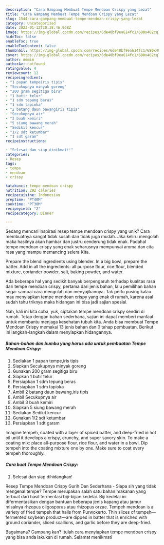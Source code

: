 ```yaml
---
description: "Cara Gampang Membuat Tempe Mendoan Crispy yang Lezat"
title: "Cara Gampang Membuat Tempe Mendoan Crispy yang Lezat"
slug: 1544-cara-gampang-membuat-tempe-mendoan-crispy-yang-lezat
category: Uncategorized
date: 2023-01-12T20:38:46.968Z
image: https://img-global.cpcdn.com/recipes/6de40bf9ea614fc1/680x482cq70/tempe-mendoan-crispy-foto-resep-utama.jpg
hideToc: false
enableToc: true
enableTocContent: false
thumbnail: https://img-global.cpcdn.com/recipes/6de40bf9ea614fc1/680x482cq70/tempe-mendoan-crispy-foto-resep-utama.jpg
cover: https://img-global.cpcdn.com/recipes/6de40bf9ea614fc1/680x482cq70/tempe-mendoan-crispy-foto-resep-utama.jpg
author: Admin
authorAv: notfound
ratingvalue: 4
reviewcount: 12
recipeingredient:
- "1 papan tempeiris tipis"
- "Secukupnya minyak goreng"
- "200 gram segitiga biru"
- "1 butir telur"
- "1 sdm tepung beras"
- "1 sdm tapioka"
- "2 batang daun bawangiris tipis"
- "Secukupnya air"
- "3 buah kemiri"
- "5 siung bawang merah"
- "Sedikit kencur"
- "1/2 sdt ketumbar"
- "1 sdt garam"
recipeinstructions:

- "Selesai dan siap dinikmati!"
categories:
- Resep
tags:
- tempe
- mendoan
- crispy

katakunci: tempe mendoan crispy 
nutrition: 292 calories
recipecuisine: Indonesian
preptime: "PT40M"
cooktime: "PT30M"
recipeyield: "2"
recipecategory: Dinner

---
```





Sedang mencari inspirasi resep tempe mendoan crispy yang unik? Cara membuatnya sangat tidak susah dan tidak juga mudah. Jika keliru mengolah maka hasilnya akan hambar dan justru cenderung tidak enak. Padahal tempe mendoan crispy yang enak seharusnya mempunyai aroma dan cita rasa yang mampu memancing selera Kita.





Prepare the blend ingredients using blender. In a big bowl, prepare the batter. Add in all the ingredients: all purpose flour, rice flour, blended mixture, coriander powder, salt, baking powder, and water.

Ada beberapa hal yang sedikit banyak berpengaruh terhadap kualitas rasa dari tempe mendoan crispy, pertama dari jenis bahan, lalu pemilihan bahan segar sampai cara mengolah dan menyajikannya. Tak perlu pusing kalau mau menyiapkan tempe mendoan crispy yang enak di rumah, karena asal sudah tahu triknya maka hidangan ini bisa jadi sajian spesial.






Nah, kali ini kita coba, yuk, ciptakan tempe mendoan crispy sendiri di rumah. Tetap dengan bahan sederhana, sajian ini dapat memberi manfaat untuk membantu menjaga kesehatan tubuh kita. Anda bisa membuat Tempe Mendoan Crispy memakai 13 jenis bahan dan 0 tahap pembuatan. Berikut ini langkah-langkah dalam menyiapkan hidangannya.

<!--inarticleads1-->

##### Bahan-bahan dan bumbu yang harus ada untuk pembuatan Tempe Mendoan Crispy:

1. Sediakan 1 papan tempe,iris tipis
1. Siapkan Secukupnya minyak goreng
1. Gunakan 200 gram segitiga biru
1. Siapkan 1 butir telur
1. Persiapkan 1 sdm tepung beras
1. Persiapkan 1 sdm tapioka
1. Ambil 2 batang daun bawang,iris tipis
1. Ambil Secukupnya air
1. Ambil 3 buah kemiri
1. Siapkan 5 siung bawang merah
1. Sediakan Sedikit kencur
1. Gunakan 1/2 sdt ketumbar
1. Persiapkan 1 sdt garam


Imagine tempeh, coated with a layer of spiced batter, and deep-fried in hot oil until it develops a crispy, crunchy, and super savory skin. To make a coating mix: place all-purpose flour, rice flour, and water in a bowl. Dip tempeh into the coating mixture one by one. Make sure to coat every tempeh thoroughly. 

<!--inarticleads2-->

##### Cara buat Tempe Mendoan Crispy:


1. Selesai dan siap dihidangkan!

Resep Tempe Mendoan Crispy Gurih Dan Sederhana - Siapa sih yang tidak mengenal tempe? Tempe merupakan salah satu bahan makanan yang terbuat dari hasil fermentasi biji-bijian kedelai. Biji kedelai ini difermentasikan dengan bantuan beberapa jenis kapang atau jamur misalnya rhzopus oligosporus atau rhizopus orzae. Tempeh mendoan is a variety of fried tempeh that hails from Purwokerto. Thin slices of tempeh—fermented soybean product—are dipped in batter that is enriched with ground coriander, sliced scallions, and garlic before they are deep-fried. 

Bagaimana? Gampang kan? Itulah cara menyiapkan tempe mendoan crispy yang bisa anda lakukan di rumah. Selamat menikmati
